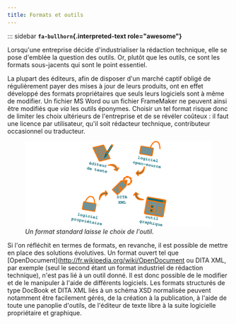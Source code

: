```yaml
---
title: Formats et outils
---
```


::: sidebar
**`fa-bullhorn`{.interpreted-text role="awesome"}**

Lorsqu\'une entreprise décide d\'industrialiser la rédaction technique,
elle se pose d\'emblée la question des outils. Or, plutôt que les
outils, ce sont les formats sous-jacents qui sont le point essentiel.


La plupart des éditeurs, afin de disposer d\'un marché captif obligé de
régulièrement payer des mises à jour de leurs produits, ont en effet
développé des formats propriétaires que seuls leurs logiciels sont à
même de modifier. Un fichier MS Word ou un fichier FrameMaker ne peuvent
ainsi être modifiés que *via* les outils éponymes. Choisir un tel format
risque donc de limiter les choix ultérieurs de l\'entreprise et de se
révéler coûteux : il faut une licence par utilisateur, qu\'il soit
rédacteur technique, contributeur occasionnel ou traducteur.

<figure>
<img src="graphics/format-standard.svg"
alt="graphics/format-standard.svg" />
<figcaption><em>Un format standard laisse le choix de
l'outil.</em></figcaption>
</figure>

Si l\'on réfléchit en termes de formats, en revanche, il est possible de
mettre en place des solutions évolutives. Un format ouvert tel que
\[OpenDocument\](<http://fr.wikipedia.org/wiki/OpenDocument> ou DITA
XML, par exemple (seul le second étant un format industriel de rédaction
technique), n\'est pas lié à un outil donné. Il est donc possible de le
modifier et de le manipuler à l\'aide de différents logiciels. Les
formats structurés de type DocBook et DITA XML liés à un schéma XSD
normalisée peuvent notamment être facilement gérés, de la création à la
publication, à l\'aide de toute une panoplie d\'outils, de l\'éditeur de
texte libre à la suite logicielle propriétaire et graphique.
